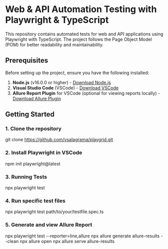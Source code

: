 # Web & API Automation Testing with Playwright & TypeScript

This repository contains automated tests for web and API applications using Playwright with TypeScript. The project follows the Page Object Model (POM) for better readability and maintainability.

## Prerequisites

Before setting up the project, ensure you have the following installed:

1. **Node.js** (v16.0.0 or higher) - [Download Node.js](https://nodejs.org/)
2. **Visual Studio Code** (VSCode) - [Download VSCode](https://code.visualstudio.com/)
3. **Allure Report Plugin** for VSCode (optional for viewing reports locally) - [Download Allure Plugin](https://marketplace.visualstudio.com/items?itemName=KochetovNikolay.allure)

## Getting Started

### 1. Clone the repository

git clone https://github.com/vsalagrama/playgrid.git

### 2. Install Playwright in VSCode

npm init playwright@latest

### 3. Running Tests

npx playwright test

### 4. Run specific test files

npx playwright test path/to/your/testfile.spec.ts

### 5. Generate and view Allure Report

npx playwright test --reporter=line,allure
npx allure generate allure-results --clean
npx allure open
npx allure serve allure-results